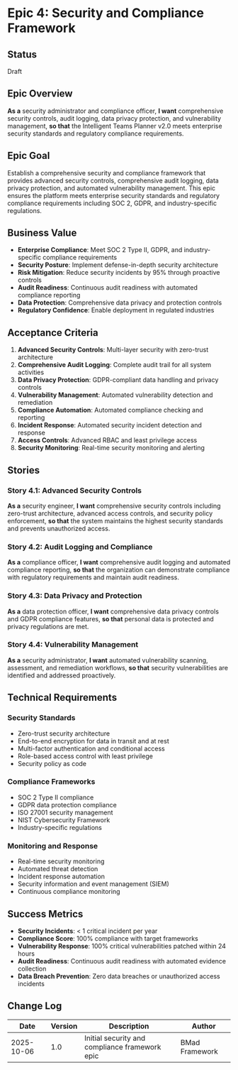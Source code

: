 # Epic 4: Security and Compliance Framework

## Status
Draft

## Epic Overview

**As a** security administrator and compliance officer,
**I want** comprehensive security controls, audit logging, data privacy protection, and vulnerability management,
**so that** the Intelligent Teams Planner v2.0 meets enterprise security standards and regulatory compliance requirements.

## Epic Goal

Establish a comprehensive security and compliance framework that provides advanced security controls, comprehensive audit logging, data privacy protection, and automated vulnerability management. This epic ensures the platform meets enterprise security standards and regulatory compliance requirements including SOC 2, GDPR, and industry-specific regulations.

## Business Value

- **Enterprise Compliance**: Meet SOC 2 Type II, GDPR, and industry-specific compliance requirements
- **Security Posture**: Implement defense-in-depth security architecture
- **Risk Mitigation**: Reduce security incidents by 95% through proactive controls
- **Audit Readiness**: Continuous audit readiness with automated compliance reporting
- **Data Protection**: Comprehensive data privacy and protection controls
- **Regulatory Confidence**: Enable deployment in regulated industries

## Acceptance Criteria

1. **Advanced Security Controls**: Multi-layer security with zero-trust architecture
2. **Comprehensive Audit Logging**: Complete audit trail for all system activities
3. **Data Privacy Protection**: GDPR-compliant data handling and privacy controls
4. **Vulnerability Management**: Automated vulnerability detection and remediation
5. **Compliance Automation**: Automated compliance checking and reporting
6. **Incident Response**: Automated security incident detection and response
7. **Access Controls**: Advanced RBAC and least privilege access
8. **Security Monitoring**: Real-time security monitoring and alerting

## Stories

### Story 4.1: Advanced Security Controls
**As a** security engineer,
**I want** comprehensive security controls including zero-trust architecture, advanced access controls, and security policy enforcement,
**so that** the system maintains the highest security standards and prevents unauthorized access.

### Story 4.2: Audit Logging and Compliance
**As a** compliance officer,
**I want** comprehensive audit logging and automated compliance reporting,
**so that** the organization can demonstrate compliance with regulatory requirements and maintain audit readiness.

### Story 4.3: Data Privacy and Protection
**As a** data protection officer,
**I want** comprehensive data privacy controls and GDPR compliance features,
**so that** personal data is protected and privacy regulations are met.

### Story 4.4: Vulnerability Management
**As a** security administrator,
**I want** automated vulnerability scanning, assessment, and remediation workflows,
**so that** security vulnerabilities are identified and addressed proactively.

## Technical Requirements

### Security Standards
- Zero-trust security architecture
- End-to-end encryption for data in transit and at rest
- Multi-factor authentication and conditional access
- Role-based access control with least privilege
- Security policy as code

### Compliance Frameworks
- SOC 2 Type II compliance
- GDPR data protection compliance
- ISO 27001 security management
- NIST Cybersecurity Framework
- Industry-specific regulations

### Monitoring and Response
- Real-time security monitoring
- Automated threat detection
- Incident response automation
- Security information and event management (SIEM)
- Continuous compliance monitoring

## Success Metrics

- **Security Incidents**: < 1 critical incident per year
- **Compliance Score**: 100% compliance with target frameworks
- **Vulnerability Response**: 100% critical vulnerabilities patched within 24 hours
- **Audit Readiness**: Continuous audit readiness with automated evidence collection
- **Data Breach Prevention**: Zero data breaches or unauthorized access incidents

## Change Log

| Date | Version | Description | Author |
|------|---------|-------------|--------|
| 2025-10-06 | 1.0 | Initial security and compliance framework epic | BMad Framework |